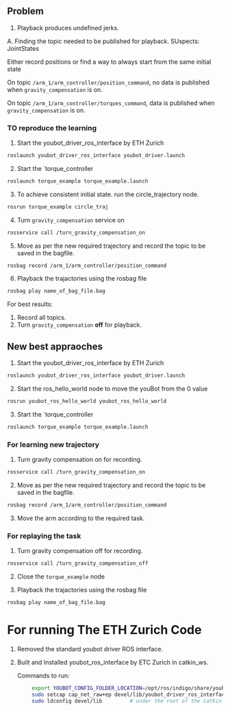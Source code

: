 ## Problem

1. Playback produces undefined jerks.

A. Finding the topic needed to be published for playback.
SUspects: JointStates

Either record positions
or
find a way to always start from the same initial state


On topic `/arm_1/arm_controller/position_command`, 
no data is published when `gravity_compensation` is on.

On topic `/arm_1/arm_controller/torques_command`, 
data is published when `gravity_compensation` is on.


### TO reproduce the learning

1. Start the youbot_driver_ros_interface by ETH Zurich

```sh
roslaunch youbot_driver_ros_interface youbot_driver.launch
```

2. Start the `torque_controller

```sh
roslaunch torque_example torque_example.launch
```

3. To achieve consistent initial state. run the circle_trajectory node.

```sh
rosrun torque_example circle_traj
```

4. Turn `gravity_compensation` service on

```sh
rosservice call /turn_gravity_compensation_on
```

5. Move as per the new required trajectory and record the topic to be saved in the bagfile.

```sh
rosbag record /arm_1/arm_controller/position_command
```

6. Playback the trajactories using the rosbag file

```sh
rosbag play name_of_bag_file.bag
``` 

For best results:

1. Record all topics.
2. Turn `gravity_compensation` **off** for playback.







## New best appraoches 

1. Start the youbot_driver_ros_interface by ETH Zurich

```sh
roslaunch youbot_driver_ros_interface youbot_driver.launch
```

2. Start the ros_hello_world node to move the youBot from the 0 value  


```sh
rosrun youbot_ros_hello_world youbot_ros_hello_world
```

3. Start the `torque_controller

```sh
roslaunch torque_example torque_example.launch
```

### For learning new trajectory

1. Turn gravity compensation on for recording.

```sh
rosservice call /turn_gravity_compensation_on
```

2. Move as per the new required trajectory and record the topic to be saved in the bagfile.

```sh
rosbag record /arm_1/arm_controller/position_command
```
3. Move the arm according to the required task.


### For replaying the task

1. Turn gravity compensation off for recording.

```sh
rosservice call /turn_gravity_compensation_off
```

2. Close the `torque_example` node

3. Playback the trajactories using the rosbag file

```sh
rosbag play name_of_bag_file.bag
``` 


# For running The ETH Zurich Code

1. Removed the standard youbot driver ROS interface.
2. Built and Installed youbot_ros_interface by ETC Zurich in catkin_ws.
	
	Commands to run:
```sh
		export YOUBOT_CONFIG_FOLDER_LOCATION=/opt/ros/indigo/share/youbot_driver/config
		sudo setcap cap_net_raw+ep devel/lib/youbot_driver_ros_interface/youbot_driver_ros_interface
		sudo ldconfig devel/lib			# under the root of the catkin_ws
```
